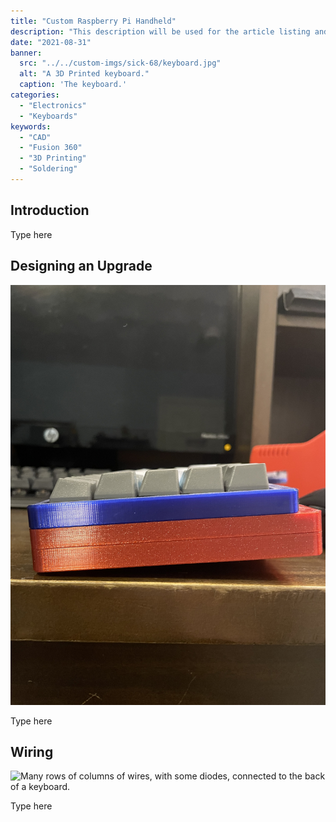 ```yaml
---
title: "Custom Raspberry Pi Handheld"
description: "This description will be used for the article listing and search results on Google."
date: "2021-08-31"
banner:
  src: "../../custom-imgs/sick-68/keyboard.jpg"
  alt: "A 3D Printed keyboard."
  caption: 'The keyboard.'
categories:
  - "Electronics"
  - "Keyboards"
keywords:
  - "CAD"
  - "Fusion 360"
  - "3D Printing"
  - "Soldering"
---
```

## Introduction

Type here

## Designing an Upgrade

![Many rows of columns of wires, with some diodes, connected to the back of a keyboard.](../../custom-imgs/sick-68/side.jpg "Side view of the keyboard.")

Type here

## Wiring

![Many rows of columns of wires, with some diodes, connected to the back of a keyboard.](../../custom-imgs/sick-68/wiring.jpg "The wiring of the keyboard.")

Type here


